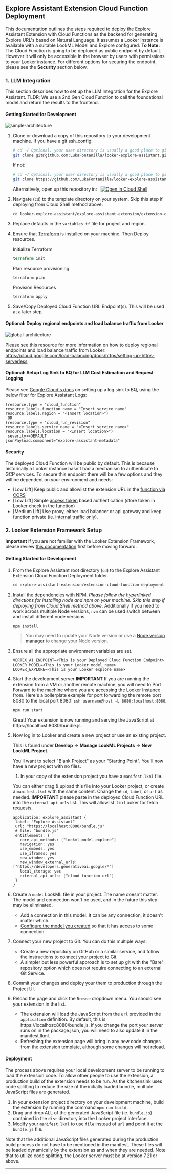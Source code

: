 ## Explore Assistant Extension Cloud Function Deployment
This documentation outlines the steps required to deploy the Explore Assistant Extension with Cloud Functions as the backend for generating Explore URL's based on Natural Language. It assumes a Looker Instance is available with a suitable LookML Model and Explore configured. **To Note:** The Cloud Function is going to be deployed as public endpoint by default. However it will only be accessible in the browser by users with permissions to your Looker instance. For different options for securing the endpoint, please see the **Security** section below.

### 1. LLM Integration

This section describes how to set up the LLM Integration for the Explore Assistant. TLDR; We use a 2nd Gen Cloud Function to call the foundational model and return the results to the frontend.

#### Getting Started for Development

![simple-architecture](../../static/simple-architecture.png)

1. Clone or download a copy of this repository to your development machine.
   If you have a git ssh_config:
   ```bash
   # cd ~/ Optional. your user directory is usually a good place to git clone to.
   git clone git@github.com:LukaFontanilla/looker-explore-assistant.git
   ```

   If not:
   ```bash
   # cd ~/ Optional. your user directory is usually a good place to git clone to.
   git clone https://github.com/LukaFontanilla/looker-explore-assistant.git
   ```
   Alternatively, open up this repository in: &nbsp;
   [![Open in Cloud Shell](https://gstatic.com/cloudssh/images/open-btn.svg)](https://shell.cloud.google.com/cloudshell/editor?cloudshell_git_repo=https://github.com/LukaFontanilla/looker-explore-assistant.git&cloudshell_workspace=explore-assistant-extension/extension-cloud-function-deployment)

2. Navigate (`cd`) to the template directory on your system. Skip this step if deploying from Cloud Shell method above.

   ```bash
   cd looker-explore-assistant/explore-assistant-extension/extension-cloud-function-deployment/cloud-function/terraform
   ```

3. Replace defaults in the `variables.tf` file for project and region.

4. Ensure that [Terraform](https://developer.hashicorp.com/terraform/tutorials/aws-get-started/install-cli) is installed on your machine. Then Deploy resources.

   Initialize Terraform
   ```terraform
   terraform init
   ```

   Plan resource provisioning
   ```
   terraform plan
   ```

   Provision Resources
   ```
   terraform apply
   ```

5. Save/Copy Deployed Cloud Function URL Endpoint(s). This will be used at a later step.

#### Optional: Deploy regional endpoints and load balance traffic from Looker

![global-architecture](../../static/global-architecture.png)

Please see this resource for more information on how to deploy regional endpoints and load balance traffic from Looker: https://cloud.google.com/load-balancing/docs/https/setting-up-https-serverless

#### Optional: Setup Log Sink to BQ for LLM Cost Estimation and Request Logging

Please see [Google Cloud's docs](https://cloud.google.com/logging/docs/export/configure_export_v2#creating_sink) on setting up a log sink to BQ, using the below filter for Explore Assistant Logs:

```
(resource.type = "cloud_function"
resource.labels.function_name = "Insert service name"
resource.labels.region = "<Insert location>")
 OR 
(resource.type = "cloud_run_revision"
resource.labels.service_name = "<Insert service name>"
resource.labels.location = "<Insert location>")
 severity>=DEFAULT
jsonPayload.component="explore-assistant-metadata"
```

#### Security

The deployed Cloud Function will be public by default. This is because historically a Looker instance hasn't had a mechanism to authenticate to GCP services. To secure this endpoint there will be a few options and they will be dependent on your environment and needs:

* [Low Lift] Keep public and allowlist the extension URL in the [function via CORS](https://flask-cors.readthedocs.io/en/latest/)
* [Low Lift] Simple [access token](https://flask-cors.readthedocs.io/en/latest/) based authentication (store token in Looker check in the function)
* [Medium Lift] Use proxy, either load balancer or api gateway and keep function private (ie. [internal traffic only](https://cloud.google.com/functions/docs/networking/network-settings#:~:text=Traffic%20to%20a%20Cloud%20Functions,Shared%20VPC%20networks%20is%20denied.)).




### 2. Looker Extension Framework Setup
**Important** If you are not familiar with the Looker Extension Framework, please review [this documentation](https://developers.looker.com/extensions/overview/) first before moving forward.


#### Getting Started for Development

1. From the Explore Assistant root directory (`cd`) to the Explore Assistant Extension Cloud Function Deployment folder.

   ```bash
   cd explore-assistant-extension/extension-cloud-function-deployment
   ```

1. Install the dependencies with [NPM](https://docs.npmjs.com/downloading-and-installing-node-js-and-npm). *Please follow the hyperlinked directions for installing node and npm on your machine. Skip this step if deploying from Cloud Shell method above.* Additionally if you need to work across multiple Node versions, `nvm` can be used switch between and install different node versions.

   ```bash
   npm install
   ```

   > You may need to update your Node version or use a [Node version manager](https://github.com/nvm-sh/nvm) to change your Node version.

1. Ensure all the appropriate environment variables are set.

   ```
   VERTEX_AI_ENDPOINT=<This is your Deployed Cloud Function Endpoint>
   LOOKER_MODEL=<This is your Looker model name>
   LOOKER_EXPLORE=<This is your Looker explore name>
   ```

1. Start the development server
   **IMPORTANT** If you are running the extension from a VM or another remote machine, you will need to Port Forward to the machine where you are accessing the Looker Instance from. Here's a boilerplate example for port forwarding the remote port 8080 to the local port 8080:
   `ssh username@host -L 8080:localhost:8080`.

   ```bash
   npm run start
   ```

   Great! Your extension is now running and serving the JavaScript at https://localhost:8080/bundle.js.

1. Now log in to Looker and create a new project or use an existing project.

   This is found under **Develop** => **Manage LookML Projects** => **New LookML Project**.

   You'll want to select "Blank Project" as your "Starting Point". You'll now have a new project with no files.

   1. In your copy of the extension project you have a `manifest.lkml` file.

   You can either drag & upload this file into your Looker project, or create a `manifest.lkml` with the same content. Change the `id`, `label`, or `url` as needed. 
   **IMPORTANT** please paste in the deployed Cloud Function URL into the `external_api_urls` list. This will allowlist it in Looker for fetch requests.

   ```lookml
   application: explore_assistant {
    label: "Explore Assistant"
    url: "https://localhost:8080/bundle.js"
    # file: "bundle.js"
    entitlements: {
      core_api_methods: ["lookml_model_explore"]
      navigation: yes
      use_embeds: yes
      use_iframes: yes
      new_window: yes
      new_window_external_urls: ["https://developers.generativeai.google/*"]
      local_storage: yes
      external_api_urls: ["cloud function url"]
    }
   }
   ```

1. Create a `model` LookML file in your project. The name doesn't matter. The model and connection won't be used, and in the future this step may be eliminated.

   - Add a connection in this model. It can be any connection, it doesn't matter which.
   - [Configure the model you created](https://docs.looker.com/data-modeling/getting-started/create-projects#configuring_a_model) so that it has access to some connection.

1. Connect your new project to Git. You can do this multiple ways:

   - Create a new repository on GitHub or a similar service, and follow the instructions to [connect your project to Git](https://docs.looker.com/data-modeling/getting-started/setting-up-git-connection)
   - A simpler but less powerful approach is to set up git with the "Bare" repository option which does not require connecting to an external Git Service.

1. Commit your changes and deploy your them to production through the Project UI.

1. Reload the page and click the `Browse` dropdown menu. You should see your extension in the list.
   - The extension will load the JavaScript from the `url` provided in the `application` definition. By default, this is https://localhost:8080/bundle.js. If you change the port your server runs on in the package.json, you will need to also update it in the manifest.lkml.
   - Refreshing the extension page will bring in any new code changes from the extension template, although some changes will hot reload.

#### Deployment

The process above requires your local development server to be running to load the extension code. To allow other people to use the extension, a production build of the extension needs to be run. As the kitchensink uses code splitting to reduce the size of the initially loaded bundle, multiple JavaScript files are generated.

1. In your extension project directory on your development machine, build the extension by running the command `npm run build`.
2. Drag and drop ALL of the generated JavaScript file (ie. `bundle.js`) contained in the `dist` directory into the Looker project interface.
3. Modify your `manifest.lkml` to use `file` instead of `url` and point it at the `bundle.js` file.

Note that the additional JavaScript files generated during the production build process do not have to be mentioned in the manifest. These files will be loaded dynamically by the extension as and when they are needed. Note that to utilize code splitting, the Looker server must be at version 7.21 or above.

---